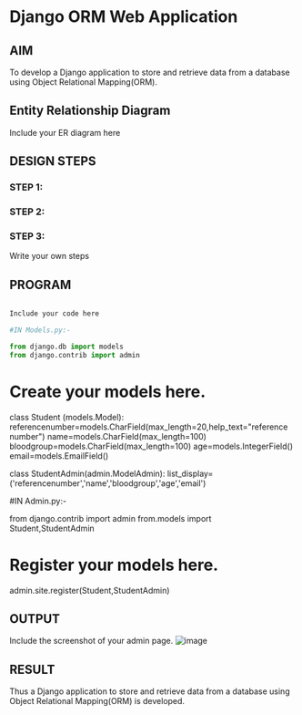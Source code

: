 # Django ORM Web Application

## AIM
To develop a Django application to store and retrieve data from a database using Object Relational Mapping(ORM).

## Entity Relationship Diagram

Include your ER diagram here

## DESIGN STEPS

### STEP 1:

### STEP 2:

### STEP 3:

Write your own steps

## PROGRAM
```python

Include your code here

#IN Models.py:-

from django.db import models
from django.contrib import admin
```

# Create your models here.
class Student (models.Model):
    referencenumber=models.CharField(max_length=20,help_text="reference number")
    name=models.CharField(max_length=100)
    bloodgroup=models.CharField(max_length=100)
    age=models.IntegerField()
    email=models.EmailField()

class StudentAdmin(admin.ModelAdmin):
    list_display=('referencenumber','name','bloodgroup','age','email')

#IN Admin.py:-

from django.contrib import admin
from.models import Student,StudentAdmin

# Register your models here.
admin.site.register(Student,StudentAdmin)


## OUTPUT

Include the screenshot of your admin page.
![image](https://github.com/prithviraj5703/django-orm-app/assets/121418418/cbaec698-9f2b-41e0-b12d-b73e1c989f64)



## RESULT
Thus a Django application to store and retrieve data from a database using Object Relational Mapping(ORM) is developed.
